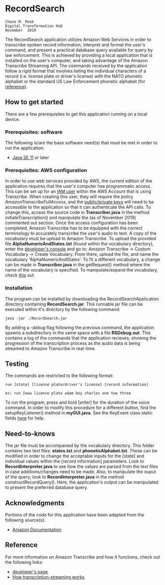 # RecordSearch
```
Chase M. Peak
Digital Transformation Hub
November  2019
```

The RecordSearch application utilizes Amazon Web Services in order to transcribe spoken record information, interpret and format the user's command, and present a practical database query available for query by law enforcement. This is achieved by providing a local application that is installed on the user's computer, and taking advantage of the Amazon Transcribe Streaming API. The commands received by the application follow a rigid format that involves listing the individual characters of a record (i.e. license plate or driver's license) with the NATO phonetic alphabet or the standard US Law Enforcement phonetic alphabet (for [reference](https://en.wikipedia.org/wiki/APCO_radiotelephony_spelling_alphabet)).

## How to get started
There are a few prerequisites to get this application running on a local device.

### Prerequisites: software
The following is/are the base software need(s) that must be met in order to run the application:

* [Java SE 11](https://www.oracle.com/technetwork/java/javase/downloads/jdk11-downloads-5066655.html) or later

### Prerequisites: AWS configuration
In order to use web services provided by AWS, the current edition of the application requires that the user's computer has programmatic access. This can be set up for an [IAM user](https://docs.aws.amazon.com/IAM/latest/UserGuide/id_users_create.html) within the AWS Account that is using Transcribe. When creating this user, they will require the policy *AmazonTranscribeFullAccess*, and the [public/private keys](https://docs.aws.amazon.com/general/latest/gr/aws-sec-cred-types.html) will need to be accessible to the application so that it can authenticate the API calls. To change this, access the source code in  **Transcriber.java** in the method initiateTranscription() and manipulate the (as of November 2019) commented out section. Once the access configuration has been completed, Amazon Transcribe has to be equipped with the correct terminology to accurately transcribe the user's audio to text. A copy of the vocabulary must be upload to Amazon Transcribe. To upload the provided file **AlphaNumericAndStates.txt** (found within the vocabulary directory), enter the [developer's console](https://aws.amazon.com/console/) and go to: Amazon Transcribe -> Custom Vocabulary -> Create Vocabulary. From there, upload the file, and name the vocabulary 'AlphaNumericAndStates'. To fit a different vocabulary, a change can be made in  **Transcriber.java** in the getRequest() method where the name of the vocabulary is specified. To manipulate/expand the vocabulary, check [this](https://docs.aws.amazon.com/transcribe/latest/dg/how-vocabulary.html#create-vocabulary-list) out.

### Installation
The program can be installed by downloading the RecordSearchApplication directory containing **RecordSearch.jar**. This runnable jar file can be executed within it's directory by the following command:
```
java -jar ./RecordSearch.jar
```

By adding a *-debug* flag following the previous command, the application spawns a subdirectory in the same space with a file **RSDebug.out**. This contains a log of the commands that the application recieves, showing the progression of the transcription process as the audio data is being streamed to Amazon Transcribe in real-time.

## Testing
The commands are restricted to the following format:
```
run [state] [license plate/driver's license] [record information]

ex: run Iowa license plate adam boy charles one two three
```
To run the program, press and hold [enter] for the duration of the voice command. In order to modify this procedure for a different button, find the setupKeyListener() method in **myGUI.java**. See the KeyEvent class static fields [here](https://docs.oracle.com/javase/7/docs/api/java/awt/event/KeyEvent.html) for help.

## Need-to-knows
The jar file must be accompanied by the vocabulary directory. This folder contains two text files: **states.txt** and **phoneticAlphabet.txt**. These can be modified in order to change the acceptable inputs for the [state] and individual values within the [record information] parameters. Look to **RecordInterpreter.java** to see how the values are parsed from the text files in case additions/changes need to be made. Also, to manipulate the ouput of the query, look to **RecordInterpreter.java** in the method constructRecordQuery(). Here, the application's output can be manipulated to present the preferred database query.

## Acknowledgments
Portions of the code for this application have been adapted from the following source(s):
* [Amazon Documentation](https://docs.aws.amazon.com/sdk-for-java/v2/developer-guide/examples-transcribe-bidirectional-streaming.html)

## Reference
For more information on Amazon Transcribe and how it functions, check out the following links:
* [developer's page](https://aws.amazon.com/transcribe/)
* [How transcription-streaming works](https://docs.aws.amazon.com/transcribe/latest/dg/streaming.html)
